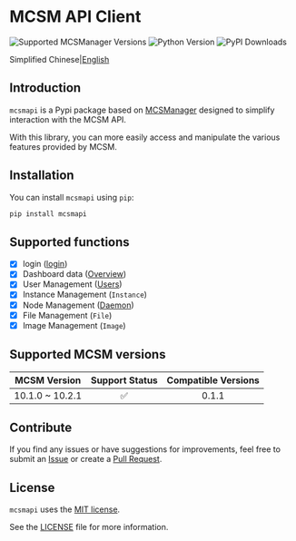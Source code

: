 # MCSM API Client

![Supported MCSManager Versions](https://img.shields.io/badge/Supported%20MCSManager%20Versions-10.2.1,10.1.0-blue)
![Python Version](https://img.shields.io/badge/Python%20Version-%3E%3D3.7-blue)
![PyPI Downloads](https://img.shields.io/pypi/dm/mcsmapi)

Simplified Chinese|[English](https://github.com/molanp/mcsmapi/blob/main/README.md)

## Introduction

`mcsmapi` is a Pypi package based on [MCSManager](https://github.com/MCSManager/MCSManager) designed to simplify interaction with the MCSM API.

With this library, you can more easily access and manipulate the various features provided by MCSM.

## Installation

You can install `mcsmapi` using `pip`:

```bash
pip install mcsmapi
```

## Supported functions

- [x] login ([login](/doc/en/login.md))
- [x] Dashboard data ([Overview](/doc/en/overview.md))
- [x] User Management ([Users](/doc/en/users.md))
- [x] Instance Management (`Instance`)
- [x] Node Management ([Daemon](/doc/en/daemon.md))
- [x] File Management (`File`)
- [x] Image Management (`Image`)

## Supported MCSM versions

| MCSM Version | Support Status | Compatible Versions|
|:---:| :---: | :---: |
| 10.1.0 ~ 10.2.1 | ✅ | 0.1.1 |

## Contribute

If you find any issues or have suggestions for improvements, feel free to submit an [Issue](https://github.com/molanp/mcsmapi/issues) or create a [Pull Request](https://github.com/molanp/mcsmapi/pulls).

## License

`mcsmapi` uses the [MIT license](https://opensource.org/licenses/MIT).

See the [LICENSE](LICENSE) file for more information.